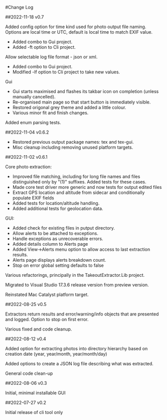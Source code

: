 #Change Log

##2022-11-18 v0.7

Added config option for time kind used for photo output file naming. Options are local time or UTC, default is local time to
match EXIF value.
- Added combo to Gui project.
- Added -ft option to Cli project.

Allow selectable log file format - json or xml.
- Added combo to Gui project.
- Modified -lf option to Cli project to take new values.

Gui
- Gui starts maximised and flashes its takbar icon on completion (unless manually cancelled).
- Re-organised main page so that start button is immediately visible.
- Restored origonal grey theme and added a little colour.
- Various minor fit and finish changes.

Added enum parsing tests.


##2022-11-04 v0.6.2

- Restored previous output package names: tex and tex-gui.
- Misc cleanup including removing unused platform targets.


##2022-11-02 v0.6.1

Core photo extraction:
- Improved file matching, including for long file names and files distinguished only by "(1)" suffixes. Added tests for these cases.
- Made core test driver more generic and now tests for output edited files
- Extract GPS location and altitude from sidecar and conditionally populate EXIF fields
- Added tests for location/altitude handling.
- Added additional tests for geolocation data.

GUI:
- Added check for existing files in putput directory.
- Allow alerts to be attached to exceptions.
- Handle exceptions as unrecoverable errors.
- Added details column to Alerts page
- Added View->Alerts menu option to allow access to last extraction results.
- Alerts page displays alerts breakdown count.
- Stop on error global setting defaults to false

Various refactorings, principally in the TakeoutExtractor.Lib project.

Migrated to Visual Studio 17.3.6 release version from preview version.

Reinstated Mac Catalyst platform target.


##2022-08-25 v0.5

Extractors return results and error/warning/info objects that are presented and logged. Option to stop on first error.

Various fixed and code cleanup.


##2022-08-12 v0.4

Added option for extracting photos into directory hierarchy based on creation date (year, year/month, year/month/day)

Added options to create a JSON log file describing what was extracted.

General code clean-up


##2022-08-06 v0.3

Initial, minimal installable GUI


##2022-07-27 v0.2

Initial release of cli tool only

